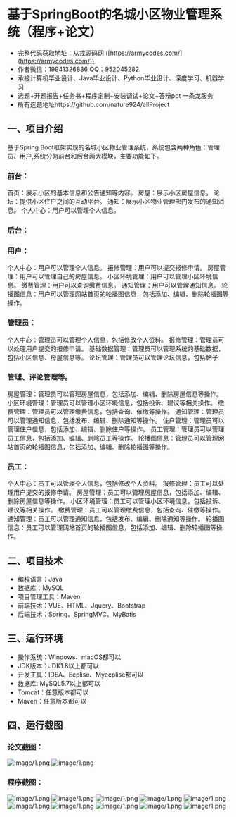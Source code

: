 基于SpringBoot的名城小区物业管理系统（程序+论文）
=
- 完整代码获取地址：从戎源码网 ([https://armycodes.com/](https://armycodes.com/))
- 作者微信：19941326836  QQ：952045282 
- 承接计算机毕业设计、Java毕业设计、Python毕业设计、深度学习、机器学习
- 选题+开题报告+任务书+程序定制+安装调试+论文+答辩ppt 一条龙服务
- 所有选题地址https://github.com/nature924/allProject

一、项目介绍
---
基于Spring Boot框架实现的名城小区物业管理系统，系统包含两种角色：管理员、用户,系统分为前台和后台两大模块，主要功能如下。
### 前台：

首页：展示小区的基本信息和公告通知等内容。
房屋：展示小区房屋信息。
论坛：提供小区住户之间的互动平台。
通知：展示小区物业管理部门发布的通知消息。
个人中心：用户可以管理个人信息。

### 后台：
### 用户：
个人中心：用户可以管理个人信息。
报修管理：用户可以提交报修申请。
房屋管理：用户可以管理自己的房屋信息。
小区环境管理：用户可以管理小区环境信息。
缴费管理：用户可以查询缴费信息。
通知管理：用户可以管理通知信息。
轮播图信息：用户可以管理网站首页的轮播图信息，包括添加、编辑、删除轮播图等操作。

### 管理员：
个人中心：管理员可以管理个人信息，包括修改个人资料。
报修管理：管理员可以处理用户提交的报修申请。
基础数据管理：管理员可以管理系统的基础数据，包括小区信息、房屋信息等。
论坛管理：管理员可以管理论坛信息，包括帖子


### 管理、评论管理等。
房屋管理：管理员可以管理房屋信息，包括添加、编辑、删除房屋信息等操作。
小区环境管理：管理员可以管理小区环境信息，包括投诉、建议等相关操作。
缴费管理：管理员可以管理缴费信息，包括查询、催缴等操作。
通知管理：管理员可以管理通知信息，包括发布、编辑、删除通知等操作。
住户管理：管理员可以管理住户信息，包括添加、编辑、删除住户等操作。
员工管理：管理员可以管理员工信息，包括添加、编辑、删除员工等操作。
轮播图信息：管理员可以管理网站首页的轮播图信息，包括添加、编辑、删除轮播图等操作。

### 员工：
个人中心：员工可以管理个人信息，包括修改个人资料。
报修管理：员工可以处理用户提交的报修申请。
房屋管理：员工可以管理房屋信息，包括添加、编辑、删除房屋信息等操作。
小区环境管理：员工可以管理小区环境信息，包括投诉、建议等相关操作。
缴费管理：员工可以管理缴费信息，包括查询、催缴等操作。
通知管理：员工可以管理通知信息，包括发布、编辑、删除通知等操作。
轮播图信息：员工可以管理网站首页的轮播图信息，包括添加、编辑、删除轮播图等操作。




二、项目技术
---
- 编程语言：Java
- 数据库：MySQL
- 项目管理工具：Maven
- 前端技术：VUE、HTML、Jquery、Bootstrap
- 后端技术：Spring、SpringMVC、MyBatis

三、运行环境
---
- 操作系统：Windows、macOS都可以
- JDK版本：JDK1.8以上都可以
- 开发工具：IDEA、Ecplise、Myecplise都可以
- 数据库: MySQL5.7以上都可以
- Tomcat：任意版本都可以
- Maven：任意版本都可以

四、运行截图
---
### 论文截图：
![image/1.png](limage/1.png)
![image/1.png](limage/2.png)

### 程序截图：
![image/1.png](image/1.png)
![image/1.png](image/2.png)
![image/1.png](image/3.png)
![image/1.png](image/4.png)
![image/1.png](image/5.png)
![image/1.png](image/6.png)
![image/1.png](image/7.png)
![image/1.png](image/8.png)
![image/1.png](image/9.png)
![image/1.png](image/10.png)

